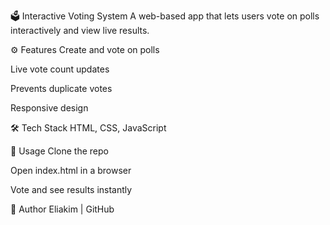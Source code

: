 🗳️ Interactive Voting System
A web-based app that lets users vote on polls interactively and view live results.

⚙️ Features
Create and vote on polls

Live vote count updates

Prevents duplicate votes

Responsive design

🛠️ Tech Stack
HTML, CSS, JavaScript



🚀 Usage
Clone the repo

Open index.html in a browser

Vote and see results instantly

👤 Author
Eliakim | GitHub

















